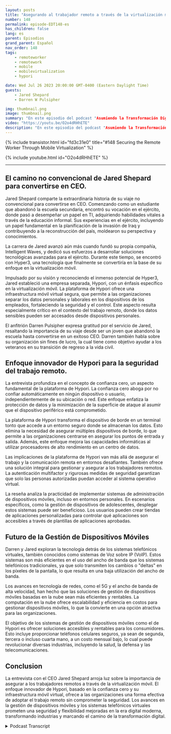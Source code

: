 ```yaml
---
layout: posts
title: "Asegurando al trabajador remoto a través de la virtualización móvil."
number: 148
permalink: episode-EDT148-es
has_children: false
lang: es
parent: Episodios
grand_parent: Español
nav_order: 148
tags:
    - remoteworker
    - remotework
    - mobile
    - mobilevirtualization
    - hypori

date: Wed Jul 26 2023 20:00:00 GMT-0400 (Eastern Daylight Time)
guests:
    - Jared Shepard
    - Darren W Pulsipher

img: thumbnail.png
image: thumbnail.png
summary: "En este episodio del podcast "Asumiendo la Transformación Digital", el presentador Darren Pulsipher participa en una conversación perspicaz con el invitado especial Jared Shepard, CEO de Hypori. La entrevista se enfoca en el tema crucial de asegurar a los trabajadores remotos a través de la virtualización móvil. El viaje único de Jared Shepard desde abandonar la escuela secundaria hasta convertirse en CEO agrega una dimensión inspiradora a la discusión."
video: "https://youtu.be/O2o4dRHhETE"
description: "En este episodio del podcast "Asumiendo la Transformación Digital", el presentador Darren Pulsipher participa en una conversación perspicaz con el invitado especial Jared Shepard, CEO de Hypori. La entrevista se enfoca en el tema crucial de asegurar a los trabajadores remotos a través de la virtualización móvil. El viaje único de Jared Shepard desde abandonar la escuela secundaria hasta convertirse en CEO agrega una dimensión inspiradora a la discusión."
---
```


<div>
{% include transistor.html id="fd3c31e0" title="#148 Securing the Remote Worker Through Mobile Virtualization" %}

{% include youtube.html id="O2o4dRHhETE" %}
</div>

---

## El camino no convencional de Jared Shepard para convertirse en CEO.

Jared Shepard comparte la extraordinaria historia de su viaje no convencional para convertirse en CEO. Comenzando como un estudiante que abandonó la escuela secundaria, encontró su vocación en el ejército, donde pasó a desempeñar un papel en TI, adquiriendo habilidades vitales a través de la educación informal. Sus experiencias en el ejército, incluyendo un papel fundamental en la planificación de la invasión de Iraq y contribuyendo a la reconstrucción del país, moldearon su perspectiva y conocimientos.

La carrera de Jared avanzó aún más cuando fundó su propia compañía, Intelligent Waves, y dedicó sus esfuerzos a desarrollar soluciones tecnológicas avanzadas para el ejército. Durante este tiempo, se encontró con Hyper3, una tecnología que finalmente se convertiría en la base de su enfoque en la virtualización móvil.

Impulsado por su visión y reconociendo el inmenso potencial de Hyper3, Jared estableció una empresa separada, Hypori, con un énfasis específico en la virtualización móvil. La plataforma de Hypori ofrece una infraestructura móvil virtual segura, que permite a las organizaciones separar los datos personales y laborales en los dispositivos de los empleados, fortaleciendo la seguridad y el control. Este aspecto resulta especialmente crítico en el contexto del trabajo remoto, donde los datos sensibles pueden ser accesados desde dispositivos personales.

El anfitrión Darren Pulsipher expresa gratitud por el servicio de Jared, resaltando la importancia de su viaje desde ser un joven que abandonó la escuela hasta convertirse en un exitoso CEO. Darren también habla sobre su organización sin fines de lucro, la cual tiene como objetivo ayudar a los veteranos en su transición de regreso a la vida civil.

## Enfoque innovador de Hypori para la seguridad del trabajo remoto.

La entrevista profundiza en el concepto de confianza cero, un aspecto fundamental de la plataforma de Hypori. La confianza cero aboga por no confiar automáticamente en ningún dispositivo o usuario, independientemente de su ubicación o red. Este enfoque enfatiza la protección de datos y la minimización de la superficie de ataque al asumir que el dispositivo periférico está comprometido.

La plataforma de Hypori transforma el dispositivo de borde en un terminal tonto que accede a un entorno seguro donde se almacenan los datos. Esto elimina la necesidad de asegurar múltiples dispositivos de borde, lo que permite a las organizaciones centrarse en asegurar los puntos de entrada y salida. Además, este enfoque mejora las capacidades informáticas al utilizar procesadores de alto rendimiento en un centro de datos.

Las implicaciones de la plataforma de Hypori van más allá de asegurar el trabajo y la comunicación remota en entornos desafiantes. También ofrece una solución integral para gestionar y asegurar a los trabajadores remotos. La autenticación multifactor y rigurosas medidas de seguridad garantizan que solo las personas autorizadas puedan acceder al sistema operativo virtual.

La reseña analiza la practicidad de implementar sistemas de administración de dispositivos móviles, incluso en entornos personales. En escenarios específicos, como la gestión de dispositivos de adolescentes, desplegar estos sistemas puede ser beneficioso. Los usuarios pueden crear tiendas de aplicaciones personalizadas para controlar qué aplicaciones son accesibles a través de plantillas de aplicaciones aprobadas.

## Futuro de la Gestión de Dispositivos Móviles

Darren y Jared exploran la tecnología detrás de los sistemas telefónicos virtuales, también conocidos como sistemas de Voz sobre IP (VoIP). Estos sistemas son más eficientes en el uso del ancho de banda que los sistemas telefónicos tradicionales, ya que solo transmiten los cambios o "deltas" en los píxeles de la pantalla, lo que resulta en una baja utilización del ancho de banda.

Los avances en tecnología de redes, como el 5G y el ancho de banda de alta velocidad, han hecho que las soluciones de gestión de dispositivos móviles basadas en la nube sean más eficientes y rentables. La computación en la nube ofrece escalabilidad y eficiencia en costos para gestionar dispositivos móviles, lo que la convierte en una opción atractiva para las organizaciones.

El objetivo de los sistemas de gestión de dispositivos móviles como el de Hypori es ofrecer soluciones accesibles y rentables para los consumidores. Esto incluye proporcionar teléfonos celulares seguros, ya sean de segunda, tercera o incluso cuarta mano, a un costo mensual bajo, lo cual puede revolucionar diversas industrias, incluyendo la salud, la defensa y las telecomunicaciones.

## Conclusion

La entrevista con el CEO Jared Shepard arroja luz sobre la importancia de asegurar a los trabajadores remotos a través de la virtualización móvil. El enfoque innovador de Hypori, basado en la confianza cero y su infraestructura móvil virtual, ofrece a las organizaciones una forma efectiva de adoptar el trabajo remoto sin comprometer la seguridad. Los avances en la gestión de dispositivos móviles y los sistemas telefónicos virtuales prometen una seguridad y flexibilidad mejoradas en la era digital moderna, transformando industrias y marcando el camino de la transformación digital.



<details>
<summary> Podcast Transcript </summary>

<p></p>

</details>
